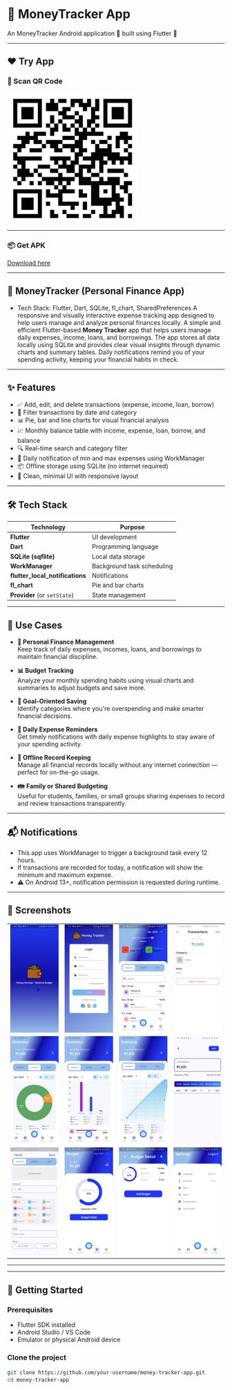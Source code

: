 # 💸 MoneyTracker App
An MoneyTracker Android application 📱 built using Flutter 💙

---

## ❤️ Try App
### 📲 Scan QR Code
<img src="https://github.com/agharsh53/MoneyTracker/blob/main/blob/screenshots/qr_moneytracker.png" width="300" height="300">  


---

### 📦 Get APK
[Download here](https://drive.google.com/file/d/1xVgYSlB7W1o5MG9TaSLs7qdr1iH-yvhP/view?usp=drive_link)

---

## 🧾 MoneyTracker (Personal Finance App)
- Tech Stack: Flutter, Dart, SQLite, fl_chart, SharedPreferences
A responsive and visually interactive expense tracking app designed to help users manage and analyze personal finances locally.
A simple and efficient Flutter-based **Money Tracker** app that helps users manage daily expenses, income, loans, and borrowings. 
The app stores all data locally using SQLite and provides clear visual insights through dynamic charts and summary tables. 
Daily notifications remind you of your spending activity, keeping your financial habits in check.

---

## ✨ Features

- ✅ Add, edit, and delete transactions (expense, income, loan, borrow)
- 📅 Filter transactions by date and category
- 📊 Pie, bar and line charts for visual financial analysis
- 📈 Monthly balance table with income, expense, loan, borrow, and balance
- 🔍 Real-time search and category filter
- 🔔 Daily notification of min and max expenses using WorkManager
- 📦 Offline storage using SQLite (no internet required)
- 🎨 Clean, minimal UI with responsive layout

---

## 🛠 Tech Stack

| Technology | Purpose |
|-----------|---------|
| **Flutter** | UI development |
| **Dart** | Programming language |
| **SQLite (sqflite)** | Local data storage |
| **WorkManager** | Background task scheduling |
| **flutter_local_notifications** | Notifications |
| **fl_chart** | Pie and bar charts |
| **Provider** (or `setState`) | State management |

---


## 🧠 Use Cases

- **💼 Personal Finance Management**  
  Keep track of daily expenses, incomes, loans, and borrowings to maintain financial discipline.

- **📊 Budget Tracking**  
  Analyze your monthly spending habits using visual charts and summaries to adjust budgets and save more.

- **🎯 Goal-Oriented Saving**  
  Identify categories where you're overspending and make smarter financial decisions.

- **📅 Daily Expense Reminders**  
  Get timely notifications with daily expense highlights to stay aware of your spending activity.

- **📱 Offline Record Keeping**  
  Manage all financial records locally without any internet connection — perfect for on-the-go usage.

- **👪 Family or Shared Budgeting**  
  Useful for students, families, or small groups sharing expenses to record and review transactions transparently.

---

## 📬 Notifications
- This app uses WorkManager to trigger a background task every 12 hours. 
- If transactions are recorded for today, a notification will show the minimum and maximum expense.
- ⚠️ On Android 13+, notification permission is requested during runtime.

---

## 📸 Screenshots

|                                                 |                                                |                                                 |                                              |
|:-----------------------------------------------:|:----------------------------------------------:|:-----------------------------------------------:|:--------------------------------------------:|
|     ![SplashScreen](blob/screenshots/0.png)     |        ![Login](blob/screenshots/1.png)        |         ![Home](blob/screenshots/2.png)         | ![TransactionDetail](blob/screenshots/3.png) |
| ![Statistic(Pie-chart)](blob/screenshots/4.png) | ![Statistic(Bargraph)](blob/screenshots/5.png) | ![Statistic(Linegraph)](blob/screenshots/6.png) |  ![StatisticDetail](blob/screenshots/7.png)  | 
|     ![AddExpensees](blob/screenshots/8.png)     |       ![Budget](blob/screenshots/9.png)        |    ![BudgetDetail](blob/screenshots/10.png)     |     ![Setting](blob/screenshots/11.png)      |

---

---

## 🚀 Getting Started

### Prerequisites
- Flutter SDK installed
- Android Studio / VS Code
- Emulator or physical Android device

### Clone the project
```bash
git clone https://github.com/your-username/money-tracker-app.git
cd money-tracker-app
